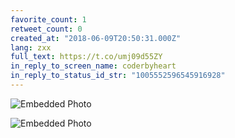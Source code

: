 ```yaml
---
favorite_count: 1
retweet_count: 0
created_at: "2018-06-09T20:50:31.000Z"
lang: zxx
full_text: https://t.co/umj09d55ZY
in_reply_to_screen_name: coderbyheart
in_reply_to_status_id_str: "1005552596545916928"
---
```


<div class="gallery gallery-2">

![Embedded Photo](https://twitter-media-coderbyheart.s3.eu-north-1.amazonaws.com/1005552744231505923-DfRw3bEWkAERo6O.jpg)

![Embedded Photo](https://twitter-media-coderbyheart.s3.eu-north-1.amazonaws.com/1005552744231505923-DfRw4V-W0AA1-md.jpg)

</div>
